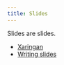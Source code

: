 ```yaml
---
title: Slides
---
```


Slides are slides.

* [Xaringan](xaringan.html)
* [Writing slides](writing-slides.html)
